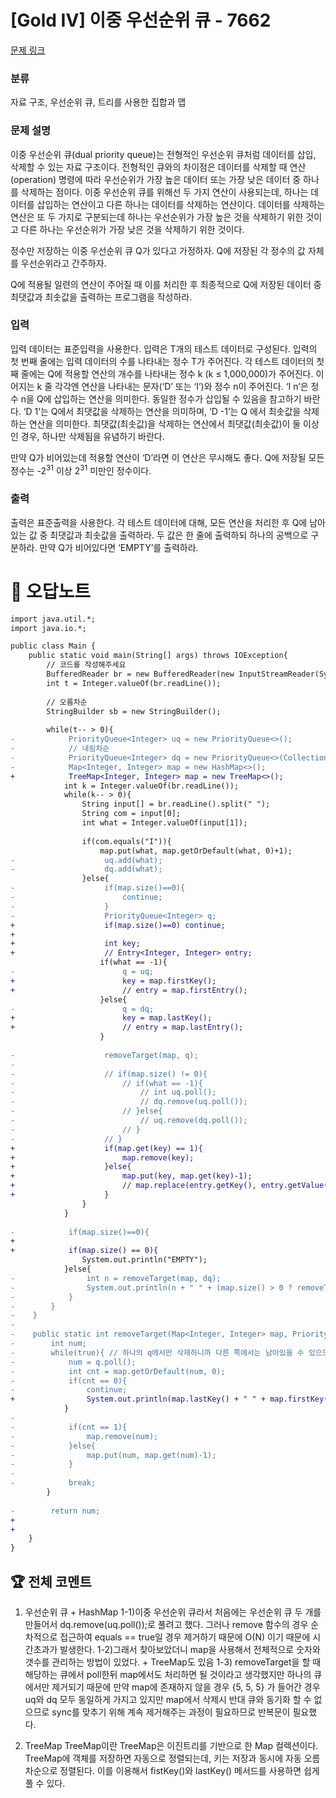 # [Gold IV] 이중 우선순위 큐 - 7662 

[문제 링크](https://www.acmicpc.net/problem/7662) 

### 분류

자료 구조, 우선순위 큐, 트리를 사용한 집합과 맵

### 문제 설명

<p>이중 우선순위 큐(dual priority queue)는 전형적인 우선순위 큐처럼 데이터를 삽입, 삭제할 수 있는 자료 구조이다. 전형적인 큐와의 차이점은 데이터를 삭제할 때 연산(operation) 명령에 따라 우선순위가 가장 높은 데이터 또는 가장 낮은 데이터 중 하나를 삭제하는 점이다. 이중 우선순위 큐를 위해선 두 가지 연산이 사용되는데, 하나는 데이터를 삽입하는 연산이고 다른 하나는 데이터를 삭제하는 연산이다. 데이터를 삭제하는 연산은 또 두 가지로 구분되는데 하나는 우선순위가 가장 높은 것을 삭제하기 위한 것이고 다른 하나는 우선순위가 가장 낮은 것을 삭제하기 위한 것이다. </p>

<p>정수만 저장하는 이중 우선순위 큐 Q가 있다고 가정하자. Q에 저장된 각 정수의 값 자체를 우선순위라고 간주하자. </p>

<p>Q에 적용될 일련의 연산이 주어질 때 이를 처리한 후 최종적으로 Q에 저장된 데이터 중 최댓값과 최솟값을 출력하는 프로그램을 작성하라.</p>

### 입력 

 <p>입력 데이터는 표준입력을 사용한다. 입력은 T개의 테스트 데이터로 구성된다. 입력의 첫 번째 줄에는 입력 데이터의 수를 나타내는 정수 T가 주어진다. 각 테스트 데이터의 첫째 줄에는 Q에 적용할 연산의 개수를 나타내는 정수 k (k ≤ 1,000,000)가 주어진다. 이어지는 k 줄 각각엔 연산을 나타내는 문자(‘D’ 또는 ‘I’)와 정수 n이 주어진다. ‘I n’은 정수 n을 Q에 삽입하는 연산을 의미한다. 동일한 정수가 삽입될 수 있음을 참고하기 바란다. ‘D 1’는 Q에서 최댓값을 삭제하는 연산을 의미하며, ‘D -1’는 Q 에서 최솟값을 삭제하는 연산을 의미한다. 최댓값(최솟값)을 삭제하는 연산에서 최댓값(최솟값)이 둘 이상인 경우, 하나만 삭제됨을 유념하기 바란다.</p>

<p>만약 Q가 비어있는데 적용할 연산이 ‘D’라면 이 연산은 무시해도 좋다. Q에 저장될 모든 정수는 -2<sup>31</sup> 이상 2<sup>31</sup> 미만인 정수이다. </p>

### 출력 

 <p>출력은 표준출력을 사용한다. 각 테스트 데이터에 대해, 모든 연산을 처리한 후 Q에 남아 있는 값 중 최댓값과 최솟값을 출력하라. 두 값은 한 줄에 출력하되 하나의 공백으로 구분하라. 만약 Q가 비어있다면 ‘EMPTY’를 출력하라.</p>



#  🚀  오답노트 

```diff
import java.util.*;
import java.io.*;

public class Main {
    public static void main(String[] args) throws IOException{
        // 코드를 작성해주세요
        BufferedReader br = new BufferedReader(new InputStreamReader(System. in));
        int t = Integer.valueOf(br.readLine());
        
        // 오름차순
        StringBuilder sb = new StringBuilder();
        
        while(t-- > 0){
-            PriorityQueue<Integer> uq = new PriorityQueue<>();
-            // 내림차순
-            PriorityQueue<Integer> dq = new PriorityQueue<>(Collections.reverseOrder());
-            Map<Integer, Integer> map = new HashMap<>();
+            TreeMap<Integer, Integer> map = new TreeMap<>();
            int k = Integer.valueOf(br.readLine());
            while(k-- > 0){
                String input[] = br.readLine().split(" ");
                String com = input[0];
                int what = Integer.valueOf(input[1]);
                
                if(com.equals("I")){
                    map.put(what, map.getOrDefault(what, 0)+1);
-                    uq.add(what);
-                    dq.add(what);
                }else{
-                    if(map.size()==0){
-                        continue;
-                    }
-                    PriorityQueue<Integer> q;
+                    if(map.size()==0) continue;
+                    
+                    int key;
+                    // Entry<Integer, Integer> entry;
                    if(what == -1){
-                        q = uq;
+                        key = map.firstKey();
+                        // entry = map.firstEntry();
                    }else{
-                        q = dq;
+                        key = map.lastKey();
+                        // entry = map.lastEntry();
                    }
                    
-                    removeTarget(map, q);
-                    
-                    // if(map.size() != 0){
-                        // if(what == -1){
-                            // int uq.poll();
-                            // dq.remove(uq.poll());
-                        // }else{
-                            // uq.remove(dq.poll());
-                        // }
-                    // }
+                    if(map.get(key) == 1){
+                        map.remove(key);
+                    }else{
+                        map.put(key, map.get(key)-1);
+                        // map.replace(entry.getKey(), entry.getValue(), entry.getValue()-1);
+                    }
                }
            }
            
-            if(map.size()==0){
+            
+            if(map.size() == 0){
                System.out.println("EMPTY");
            }else{
-                int n = removeTarget(map, dq);
-                System.out.println(n + " " + (map.size() > 0 ? removeTarget(map, uq) : n));
-            }   
-        }
-    }
-    
-    public static int removeTarget(Map<Integer, Integer> map, PriorityQueue<Integer> q){
-        int num;
-        while(true){ // 하나의 q에서만 삭제하니까 다른 쪽에서는 남아있을 수 있으므로 반복문으로 맞춰주는 과정
-            num = q.poll();
-            int cnt = map.getOrDefault(num, 0);
-            if(cnt == 0){
-                continue;
+                System.out.println(map.lastKey() + " " + map.firstKey());
            }
-            
-            if(cnt == 1){
-                map.remove(num);
-            }else{
-                map.put(num, map.get(num)-1);
-            }
-            
-            break;
        }
        
-        return num;
+        
+        
    }
}

```


 ## 🏆 전체 코멘트 

1. 우선순위 큐 + HashMap
1-1)이중 우선순위 큐라서 처음에는 우선순위 큐 두 개를 만들어서 dq.remove(uq.poll());로 풀려고 했다. 그러나 remove 함수의 경우 순차적으로 접근하여 equals == true일 경우 제거하기 때문에 O(N) 이기 때문에 시간초과가 발생한다.
1-2)그래서 찾아보았더니 map을 사용해서 전체적으로 숫자와 갯수를 관리하는 방법이 있었다. + TreeMap도 있음 
1-3) removeTarget을 할 때 해당하는 큐에서 poll한뒤 map에서도 처리하면 될 것이라고 생각했지만 하나의 큐에서만 제거되기 때문에 만약 map에 존재하지 않을 경우 {5, 5, 5} 가 들어간 경우 uq와 dq 모두 동일하게 가지고 있지만 map에서 삭제시 반대 큐와 동기화 할 수 없으므로 sync를 맞추기 위해 계속 제거해주는 과정이 필요하므로 반복문이 필요했다.

2. TreeMap
TreeMap이란 TreeMap은 이진트리를 기반으로 한 Map 컬렉션이다. TreeMap에 객체를 저장하면 자동으로 정렬되는데, 키는 저장과 동시에 자동 오름차순으로 정렬된다.
이를 이용해서 fistKey()와 lastKey() 메서드를 사용하면 쉽게 풀 수 있다.